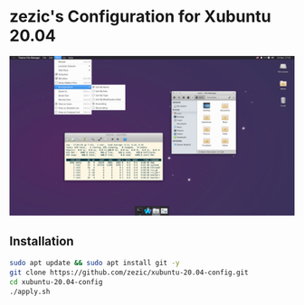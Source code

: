 # zezic's Configuration for Xubuntu 20.04

![Screenshot](/screenshot.png?raw=true "How it looks")

## Installation

```bash
sudo apt update && sudo apt install git -y
git clone https://github.com/zezic/xubuntu-20.04-config.git
cd xubuntu-20.04-config
./apply.sh
```

